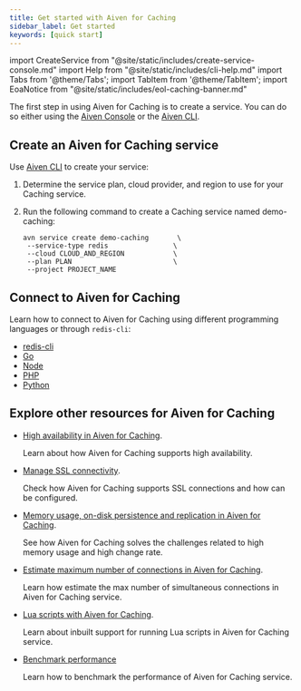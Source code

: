```yaml
---
title: Get started with Aiven for Caching
sidebar_label: Get started
keywords: [quick start]
---
```


import CreateService from "@site/static/includes/create-service-console.md"
import Help from "@site/static/includes/cli-help.md"
import Tabs from '@theme/Tabs';
import TabItem from '@theme/TabItem';
import EoaNotice from "@site/static/includes/eol-caching-banner.md"

<EoaNotice/>

The first step in using Aiven for Caching is to create a service. You can do so either using the [Aiven Console](https://console.aiven.io/) or the [Aiven CLI](https://github.com/aiven/aiven-client).

## Create an Aiven for Caching service

<Tabs groupId="setup">
<TabItem value="Console" label="Console" default>

<CreateService serviceType="Aiven for Caching"/>

</TabItem>
<TabItem value="CLI" label="CLI">

Use [Aiven CLI](/docs/tools/cli) to create your service:

1. Determine the service plan, cloud provider, and region to
   use for your Caching service.

1. Run the following command to create a Caching service named
   demo-caching:

   ```
   avn service create demo-caching       \
    --service-type redis                \
    --cloud CLOUD_AND_REGION            \
    --plan PLAN                         \
    --project PROJECT_NAME

   ```

<Help/>

</TabItem>
</Tabs>

## Connect to Aiven for Caching

Learn how to connect to Aiven for Caching using different programming
languages or through `redis-cli`:

-   [redis-cli](/docs/products/caching/howto/connect-redis-cli)
-   [Go](/docs/products/caching/howto/connect-go)
-   [Node](/docs/products/caching/howto/connect-node)
-   [PHP](/docs/products/caching/howto/connect-php)
-   [Python](/docs/products/caching/howto/connect-python)

## Explore other resources for Aiven for Caching

-   [High availability in Aiven for Caching](/docs/products/caching/concepts/high-availability-redis).

    Learn about how Aiven for Caching supports high availability.

-   [Manage SSL connectivity](/docs/products/caching/howto/manage-ssl-connectivity).

    Check how Aiven for Caching supports SSL connections and how can be
    configured.

-   [Memory usage, on-disk persistence and replication in Aiven for Caching](/docs/products/caching/concepts/memory-usage).

    See how Aiven for Caching solves the challenges related to high memory
    usage and high change rate.

-   [Estimate maximum number of connections in Aiven for Caching](/docs/products/caching/howto/estimate-max-number-of-connections).

    Learn how estimate the max number of simultaneous connections in
    Aiven for Caching service.

-   [Lua scripts with Aiven for Caching](/docs/products/caching/concepts/lua-scripts-caching).

    Learn about inbuilt support for running Lua scripts in Aiven for
    Caching service.

-   [Benchmark performance](/docs/products/caching/howto/benchmark-performance)

    Learn how to benchmark the performance of Aiven for Caching service.
